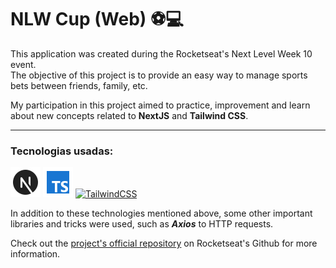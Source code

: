 # NLW Cup (Web) ⚽💻

This application was created during the Rocketseat's Next Level Week 10 event.<br>
The objective of this project is to provide an easy way to manage sports bets between friends, family, etc.

My participation in this project aimed to practice, improvement and learn about new concepts related to **NextJS** and **Tailwind CSS**.

---

### Tecnologias usadas: 
[![Next](.markdown/next.png "Next")](https://nextjs.org/)
[![Typescript](.markdown/typescript.png "Typescript")](https://www.typescriptlang.org/)
[![TailwindCSS](.markdown/tailwind.png "TailwindCSS")](https://tailwindcss.com/)

In addition to these technologies mentioned above, some other important libraries and tricks were used, such as **_Axios_** to HTTP requests.

Check out the [project's official repository](https://github.com/rocketseat-education/nlw-copa-ignite) on Rocketseat's Github for more information.
